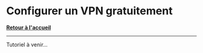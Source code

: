 # Configurer un VPN gratuitement

**[Retour à l'accueil](https://github.com/ZiiwAy/doc)**

---

Tutoriel à venir...